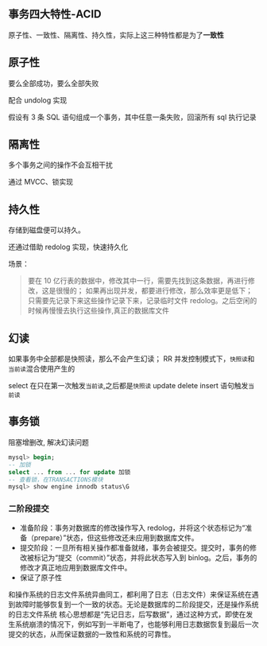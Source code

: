 ## 事务四大特性-ACID

原子性、一致性、隔离性、持久性，实际上这三种特性都是为了**一致性**

## 原子性

要么全部成功，要么全部失败

配合 undolog 实现

假设有 3 条 SQL 语句组成一个事务，其中任意一条失败，回滚所有 sql 执行记录

## 隔离性

多个事务之间的操作不会互相干扰

通过 MVCC、锁实现

## 持久性

存储到磁盘便可以持久。

还通过借助 redolog 实现，快速持久化

场景：

> 要在 10 亿行表的数据中，修改其中一行，需要先找到这条数据，再进行修改，这是很慢的；
> 如果再出现并发，都要进行修改，那么效率更是低下；
> 只需要先记录下来这些操作记录下来，记录临时文件 redolog。之后空闲的时候再慢慢去执行这些操作,真正的数据库文件

## 幻读

如果事务中全部都是快照读，那么不会产生幻读；
RR 并发控制模式下，`快照读`和`当前读`混合使用产生的

select 在只在第一次触发`当前读`,之后都是`快照读`
update delete insert 语句触发`当前读`

## 事务锁

阻塞增删改, 解决幻读问题

```sql
mysql> begin;
-- 加锁
select ... from ... for update 加锁
-- 查看锁，在TRANSACTIONS模块
mysql> show engine innodb status\G
```

### 二阶段提交

- 准备阶段：事务对数据库的修改操作写入 redolog，并将这个状态标记为“准备（prepare）”状态，但这些修改还未应用到数据库文件。
- 提交阶段：一旦所有相关操作都准备就绪，事务会被提交。提交时，事务的修改被标记为“提交（commit）”状态，并将此状态写入到 binlog。之后，事务的修改才真正地应用到数据库文件中。
- 保证了原子性

和操作系统的日志文件系统异曲同工，都利用了日志（日志文件）来保证系统在遇到故障时能够恢复到一个一致的状态。无论是数据库的二阶段提交，还是操作系统的日志文件系统
核心思想都是“先记日志，后写数据”，通过这种方式，即使在发生系统崩溃的情况下，例如写到一半断电了，也能够利用日志数据恢复到最后一次提交的状态，从而保证数据的一致性和系统的可靠性。

